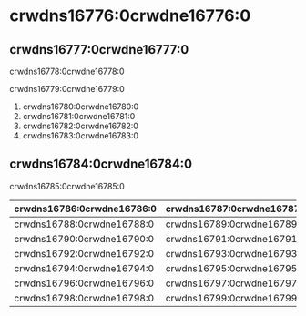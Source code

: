 # crwdns16776:0crwdne16776:0

## crwdns16777:0crwdne16777:0

crwdns16778:0crwdne16778:0

crwdns16779:0crwdne16779:0

1. crwdns16780:0crwdne16780:0
2. crwdns16781:0crwdne16781:0
3. crwdns16782:0crwdne16782:0
4. crwdns16783:0crwdne16783:0

## crwdns16784:0crwdne16784:0

crwdns16785:0crwdne16785:0

| crwdns16786:0crwdne16786:0 | crwdns16787:0crwdne16787:0 |
| -------------------------- | -------------------------- |
| crwdns16788:0crwdne16788:0 | crwdns16789:0crwdne16789:0 |
| crwdns16790:0crwdne16790:0 | crwdns16791:0crwdne16791:0 |
| crwdns16792:0crwdne16792:0 | crwdns16793:0crwdne16793:0 |
| crwdns16794:0crwdne16794:0 | crwdns16795:0crwdne16795:0 |
| crwdns16796:0crwdne16796:0 | crwdns16797:0crwdne16797:0 |
| crwdns16798:0crwdne16798:0 | crwdns16799:0crwdne16799:0 |